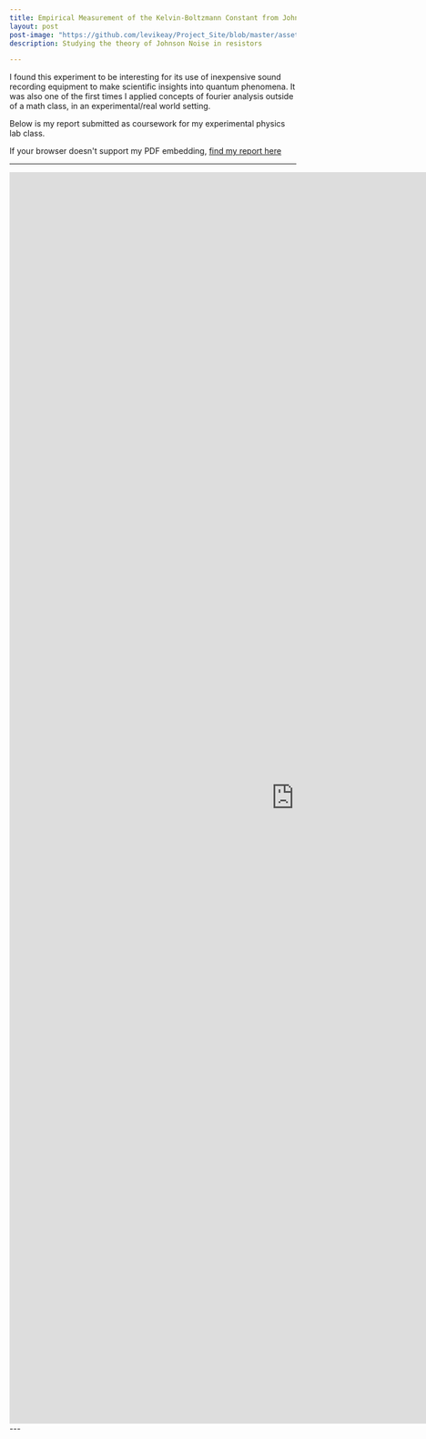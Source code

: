 ```yaml
---
title: Empirical Measurement of the Kelvin-Boltzmann Constant from Johnson Noise Power Spectra
layout: post
post-image: "https://github.com/levikeay/Project_Site/blob/master/assets/images/johnsonNoise/Boltzmann2.jpg?raw=true"
description: Studying the theory of Johnson Noise in resistors

---
```


I found this experiment to be interesting for its use of inexpensive sound recording equipment to make scientific insights into quantum phenomena. It was also one of the first times I applied concepts of fourier analysis outside of a math class, in an experimental/real world setting. 

Below is my report submitted as coursework for my experimental physics lab class.

If your browser doesn't support my PDF embedding, [find my report here](https://levikeay.github.io/Project_Site/assets/images/johnsonNoise/johnson_noise.pdf)

---
<center>
  <embed src="https://drive.google.com/viewerng/viewer?embedded=true&url=https://github.com/levikeay/Project_Site/files/9378184/johnson_noise.pdf" width="1000" height="2200">
</center>
---
